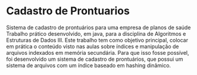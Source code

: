 # Cadastro de Prontuarios
 Sistema de cadastro de prontuários para uma empresa de planos de saúde
Trabalho prático desenvolvido, em java, para a disciplina de Algoritmos e Estruturas de Dados III. Este trabalho tem como objetivo principal, colocar em
prática o conteúdo visto nas aulas sobre índices e manipulação de arquivos indexados em
memória secundária. Para que isso fosse possível, foi desenvolvido um sistema de cadastro de prontuários, que possui um sistema de arquivos com um índice baseado em hashing
dinâmico. 
